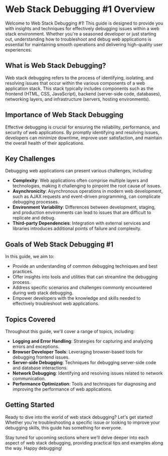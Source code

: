 # Web Stack Debugging #1 Overview

Welcome to Web Stack Debugging #1! This guide is designed to provide you with insights and techniques for effectively debugging issues within a web stack environment. Whether you're a seasoned developer or just starting out, understanding how to troubleshoot and debug web applications is essential for maintaining smooth operations and delivering high-quality user experiences.

## What is Web Stack Debugging?

Web stack debugging refers to the process of identifying, isolating, and resolving issues that occur within the various components of a web application stack. This stack typically includes components such as the frontend (HTML, CSS, JavaScript), backend (server-side code, databases), networking layers, and infrastructure (servers, hosting environments).

## Importance of Web Stack Debugging

Effective debugging is crucial for ensuring the reliability, performance, and security of web applications. By promptly identifying and resolving issues, developers can minimize downtime, improve user satisfaction, and maintain the overall health of their applications.

## Key Challenges

Debugging web applications can present various challenges, including:

- **Complexity**: Web applications often comprise multiple layers and technologies, making it challenging to pinpoint the root cause of issues.
- **Asynchronicity**: Asynchronous operations in modern web development, such as AJAX requests and event-driven programming, can complicate debugging processes.
- **Environment Variability**: Differences between development, staging, and production environments can lead to issues that are difficult to replicate and debug.
- **Third-party Dependencies**: Integration with external services and libraries introduces additional points of failure and complexity.

## Goals of Web Stack Debugging #1

In this guide, we aim to:

- Provide an understanding of common debugging techniques and best practices.
- Offer insights into tools and utilities that can streamline the debugging process.
- Address specific scenarios and challenges commonly encountered during web stack debugging.
- Empower developers with the knowledge and skills needed to effectively troubleshoot web applications.

## Topics Covered

Throughout this guide, we'll cover a range of topics, including:

- **Logging and Error Handling**: Strategies for capturing and analyzing errors and exceptions.
- **Browser Developer Tools**: Leveraging browser-based tools for debugging frontend issues.
- **Server-side Debugging**: Techniques for debugging server-side code and database interactions.
- **Network Debugging**: Identifying and resolving issues related to network communication.
- **Performance Optimization**: Tools and techniques for diagnosing and improving the performance of web applications.

## Getting Started

Ready to dive into the world of web stack debugging? Let's get started! Whether you're troubleshooting a specific issue or looking to improve your debugging skills, this guide has something for everyone.

Stay tuned for upcoming sections where we'll delve deeper into each aspect of web stack debugging, providing practical tips and examples along the way. Happy debugging!
